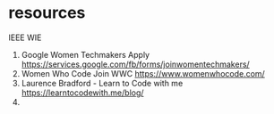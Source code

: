 # resources
IEEE WIE 

1. Google Women Techmakers
Apply https://services.google.com/fb/forms/joinwomentechmakers/
2. Women Who Code
Join WWC https://www.womenwhocode.com/
3. Laurence Bradford - Learn to Code with me https://learntocodewith.me/blog/
4. 
